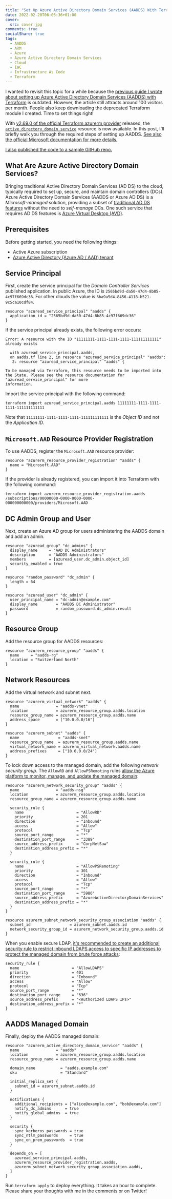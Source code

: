 ```yaml
---
title: "Set Up Azure Active Directory Domain Services (AADDS) With Terraform"
date: 2022-02-20T06:05:36+01:00
cover:
  src: cover.jpg
comments: true
socialShare: true
tags:
  - AADDS
  - ARM
  - Azure
  - Azure Active Directory Domain Services
  - Cloud
  - IaC
  - Infrastructure As Code
  - Terraform
---
```


I wanted to revisit this topic for a while because the [previous guide I wrote about setting up Azure Active Directory Domain Services (AADDS) with Terraform](/blog/set-up-azure-active-directory-domain-services-aadds-with-terraform) is outdated. However, the article still attracts around 100 visitors per month. People also keep downloading the deprecated Terraform module I created. Time to set things right!

<!--more-->

With [v2.69.0 of the official Terraform azurerm provider](https://github.com/terraform-providers/terraform-provider-azurerm/releases/tag/v2.69.0) released, the [`active_directory_domain_service`](https://registry.terraform.io/providers/hashicorp/azurerm/latest/docs/resources/active_directory_domain_service) resource is now available. In this post, I'll briefly walk you through the required steps of setting up AADDS. [See also the official Microsoft documentation for more details.](https://docs.microsoft.com/en-us/azure/active-directory-domain-services/powershell-create-instance#create-required-azure-ad-resources)

[I also published the code to a sample GitHub repo.](https://github.com/schnerring/terraform-azurerm-aadds-avd/tree/v0.1.0)

## What Are Azure Active Directory Domain Services?

Bringing traditional Active Directory Domain Services (AD DS) to the cloud, typically required to set up, secure, and maintain domain controllers (DCs). Azure Active Directory Domain Services (AADDS or Azure AD DS) is a _Microsoft-managed_ solution, providing a subset of [traditional AD DS features](https://docs.microsoft.com/en-us/azure/active-directory-domain-services/compare-identity-solutions) without the need to _self-manage_ DCs. One such service that requires AD DS features is [Azure Virtual Desktop (AVD)](https://docs.microsoft.com/en-us/azure/virtual-desktop/overview).

## Prerequisites

Before getting started, you need the following things:

- Active Azure subscription
- [Azure Active Directory (Azure AD / AAD) tenant](https://docs.microsoft.com/en-us/azure/active-directory/develop/quickstart-create-new-tenant)

## Service Principal

First, create the service principal for the _Domain Controller Services_ published application. In public Azure, the ID is `2565bd9d-da50-47d4-8b85-4c97f669dc36`. For other clouds the value is `6ba9a5d4-8456-4118-b521-9c5ca10cdf84`.

```hcl
resource "azuread_service_principal" "aadds" {
  application_id = "2565bd9d-da50-47d4-8b85-4c97f669dc36"
}
```

If the service principal already exists, the following error occurs:

```text
Error: A resource with the ID "11111111-1111-1111-1111-111111111111" already exists

  with azuread_service_principal.aadds,
  on aadds.tf line 2, in resource "azuread_service_principal" "aadds":
   2: resource "azuread_service_principal" "aadds" {

To be managed via Terraform, this resource needs to be imported into the State. Please see the resource documentation for "azuread_service_principal" for more
information.
```

Import the service principal with the following command:

```hcl
terraform import azuread_service_principal.aadds 11111111-1111-1111-1111-111111111111
```

Note that `11111111-1111-1111-1111-111111111111` is the _Object ID_ and not the _Application ID_.

## `Microsoft.AAD` Resource Provider Registration

To use AADDS, register the `Microsoft.AAD` resource provider:

```hcl
resource "azurerm_resource_provider_registration" "aadds" {
  name = "Microsoft.AAD"
}
```

If the provider is already registered, you can import it into Terraform with the following command:

```shell
terraform import azurerm_resource_provider_registration.aadds /subscriptions/00000000-0000-0000-0000-000000000000/providers/Microsoft.AAD
```

## DC Admin Group and User

Next, create an Azure AD group for users administering the AADDS domain and add an admin.

```hcl
resource "azuread_group" "dc_admins" {
  display_name     = "AAD DC Administrators"
  description      = "AADDS Administrators"
  members          = [azuread_user.dc_admin.object_id]
  security_enabled = true
}

resource "random_password" "dc_admin" {
  length = 64
}

resource "azuread_user" "dc_admin" {
  user_principal_name = "dc-admin@example.com"
  display_name        = "AADDS DC Administrator"
  password            = random_password.dc_admin.result
}
```

## Resource Group

Add the resource group for AADDS resources:

```hcl
resource "azurerm_resource_group" "aadds" {
  name     = "aadds-rg"
  location = "Switzerland North"
}
```

## Network Resources

Add the virtual network and subnet next.

```hcl
resource "azurerm_virtual_network" "aadds" {
  name                = "aadds-vnet"
  location            = azurerm_resource_group.aadds.location
  resource_group_name = azurerm_resource_group.aadds.name
  address_space       = ["10.0.0.0/16"]
}

resource "azurerm_subnet" "aadds" {
  name                 = "aadds-snet"
  resource_group_name  = azurerm_resource_group.aadds.name
  virtual_network_name = azurerm_virtual_network.aadds.name
  address_prefixes     = ["10.0.0.0/24"]
}
```

To lock down access to the managed domain, add the following _network security group_. The `AllowRD` and `AllowPSRemoting` rules [allow the Azure platform to monitor, manage, and update the managed domain](https://docs.microsoft.com/en-us/azure/active-directory-domain-services/alert-nsg#inbound-security-rules):

```hcl
resource "azurerm_network_security_group" "aadds" {
  name                = "aadds-nsg"
  location            = azurerm_resource_group.aadds.location
  resource_group_name = azurerm_resource_group.aadds.name

  security_rule {
    name                       = "AllowRD"
    priority                   = 201
    direction                  = "Inbound"
    access                     = "Allow"
    protocol                   = "Tcp"
    source_port_range          = "*"
    destination_port_range     = "3389"
    source_address_prefix      = "CorpNetSaw"
    destination_address_prefix = "*"
  }

  security_rule {
    name                       = "AllowPSRemoting"
    priority                   = 301
    direction                  = "Inbound"
    access                     = "Allow"
    protocol                   = "Tcp"
    source_port_range          = "*"
    destination_port_range     = "5986"
    source_address_prefix      = "AzureActiveDirectoryDomainServices"
    destination_address_prefix = "*"
  }
}

resource azurerm_subnet_network_security_group_association "aadds" {
  subnet_id                 = azurerm_subnet.aadds.id
  network_security_group_id = azurerm_network_security_group.aadds.id
}
```

When you enable secure LDAP, [it's recommended to create an additional security rule to restrict inbound LDAPS access to specific IP addresses to protect the managed domain from brute force attacks](https://docs.microsoft.com/en-us/azure/active-directory-domain-services/alert-ldaps#resolution):

```hcl
security_rule {
  name                       = "AllowLDAPS"
  priority                   = 401
  direction                  = "Inbound"
  access                     = "Allow"
  protocol                   = "Tcp"
  source_port_range          = "*"
  destination_port_range     = "636"
  source_address_prefix      = "<Authorized LDAPS IPs>"
  destination_address_prefix = "*"
}
```

## AADDS Managed Domain

Finally, deploy the AADDS managed domain:

```hcl
resource "azurerm_active_directory_domain_service" "aadds" {
  name                = "aadds"
  location            = azurerm_resource_group.aadds.location
  resource_group_name = azurerm_resource_group.aadds.name

  domain_name           = "aadds.example.com"
  sku                   = "Standard"

  initial_replica_set {
    subnet_id = azurerm_subnet.aadds.id
  }

  notifications {
    additional_recipients = ["alice@example.com", "bob@example.com"]
    notify_dc_admins      = true
    notify_global_admins  = true
  }

  security {
    sync_kerberos_passwords = true
    sync_ntlm_passwords     = true
    sync_on_prem_passwords  = true
  }

  depends_on = [
    azuread_service_principal.aadds,
    azurerm_resource_provider_registration.aadds,
    azurerm_subnet_network_security_group_association.aadds,
  ]
}
```

Run `terraform apply` to deploy everything. It takes an hour to complete. Please share your thoughts with me in the comments or on Twitter!
